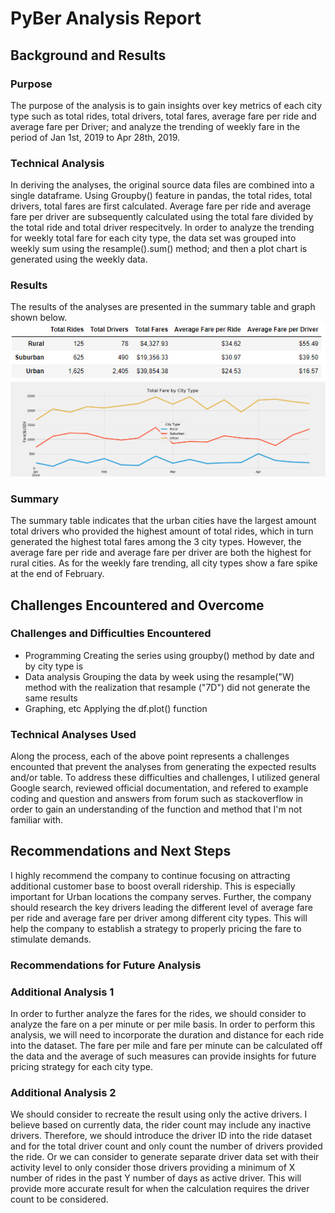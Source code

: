 # PyBer Analysis Report

## Background and Results

### Purpose
The purpose of the analysis is to gain insights over key metrics of each city type such as total rides, total drivers, total fares, average fare per ride and average fare per Driver; and analyze the trending of weekly fare in the period of Jan 1st, 2019 to Apr 28th, 2019.
### Technical Analysis
In deriving the analyses, the original source data files are combined into a single dataframe. Using Groupby() feature in pandas, the total rides, total drivers, total fares are first calculated. Average fare per ride and average fare per driver are subsequently calculated using the total fare divided by the total ride and total driver respecitvely. In order to analyze the trending for weekly total fare for each city type, the data set was grouped into weekly sum using the resample().sum() method; and then a plot chart is generated using the weekly data.
### Results
The results of the analyses are presented in the summary table and graph shown below.
![Summary_Table](analysis/Challenge%20Deliverable%201%20-%20Summary%20DataFrame.png)
![Plot_Graph](analysis/challenge.png)
### Summary
The summary table indicates that the urban cities have the largest amount total drivers who provided the highest amount of total rides, which in turn generated the highest total fares among the 3 city types. However, the average fare per ride and average fare per driver are both the highest for rural cities.
As for the weekly fare trending, all city types show a fare spike at the end of February. 
## Challenges Encountered and Overcome

### Challenges and Difficulties Encountered

* Programming
Creating the series using groupby() method by date and by city type is 
* Data analysis
Grouping the data by week using the resample("W) method with the realization that resample ("7D") did not generate the same results
* Graphing, etc
Applying the df.plot() function
### Technical Analyses Used
Along the process, each of the above point represents a challenges encounted that prevent the analyses from generating the expected results and/or table. To address these difficulties and challenges, I utilized general Google search, reviewed official documentation, and refered to example coding and question and answers from forum such as stackoverflow in order to gain an understanding of the function and method that I'm not familiar with.
## Recommendations and Next Steps
I highly recommend the company to continue focusing on attracting additional customer base to boost overall ridership. This is especially important for Urban locations the company serves. Further, the company should research the key drivers leading the different level of average fare per ride and average fare per driver among different city types. This will help the company to establish a strategy to properly pricing the fare to stimulate demands.
### Recommendations for Future Analysis

### Additional Analysis 1

In order to further analyze the fares for the rides, we should consider to analyze the fare on a per minute or per mile basis. In order to perform this analysis, we will need to incorporate the duration and distance for each ride into the dataset. The fare per mile and fare per minute can be calculated off the data and the average of such measures can provide insights for future pricing strategy for each city type.

### Additional Analysis 2

We should consider to recreate the result using only the active drivers. I believe based on currently data, the rider count may include any inactive drivers. Therefore, we should introduce the driver ID into the ride dataset and for the total driver count and only count the number of drivers provided the ride. Or we can consider to generate separate driver data set with their activity level to only consider those drivers providing a minimum of X number of rides in the past Y number of days as active driver. This will provide more accurate result for when the calculation requires the driver count to be considered.
